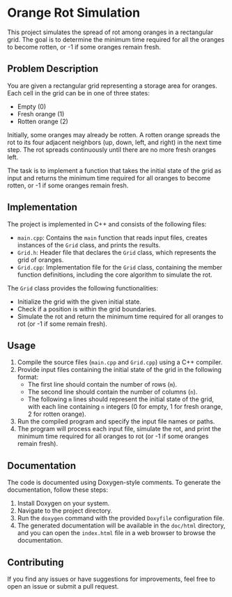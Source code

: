 # Orange Rot Simulation

This project simulates the spread of rot among oranges in a rectangular grid. The goal is to determine the minimum time required for all the oranges to become rotten, or -1 if some oranges remain fresh.

## Problem Description

You are given a rectangular grid representing a storage area for oranges. Each cell in the grid can be in one of three states:

- Empty (0)
- Fresh orange (1)
- Rotten orange (2)

Initially, some oranges may already be rotten. A rotten orange spreads the rot to its four adjacent neighbors (up, down, left, and right) in the next time step. The rot spreads continuously until there are no more fresh oranges left.

The task is to implement a function that takes the initial state of the grid as input and returns the minimum time required for all oranges to become rotten, or -1 if some oranges remain fresh.

## Implementation

The project is implemented in C++ and consists of the following files:

- `main.cpp`: Contains the `main` function that reads input files, creates instances of the `Grid` class, and prints the results.
- `Grid.h`: Header file that declares the `Grid` class, which represents the grid of oranges.
- `Grid.cpp`: Implementation file for the `Grid` class, containing the member function definitions, including the core algorithm to simulate the rot.

The `Grid` class provides the following functionalities:

- Initialize the grid with the given initial state.
- Check if a position is within the grid boundaries.
- Simulate the rot and return the minimum time required for all oranges to rot (or -1 if some remain fresh).

## Usage

1. Compile the source files (`main.cpp` and `Grid.cpp`) using a C++ compiler.
2. Provide input files containing the initial state of the grid in the following format:
   - The first line should contain the number of rows (`m`).
   - The second line should contain the number of columns (`n`).
   - The following `m` lines should represent the initial state of the grid, with each line containing `n` integers (0 for empty, 1 for fresh orange, 2 for rotten orange).
3. Run the compiled program and specify the input file names or paths.
4. The program will process each input file, simulate the rot, and print the minimum time required for all oranges to rot (or -1 if some oranges remain fresh).

## Documentation

The code is documented using Doxygen-style comments. To generate the documentation, follow these steps:

1. Install Doxygen on your system.
2. Navigate to the project directory.
3. Run the `doxygen` command with the provided `Doxyfile` configuration file.
4. The generated documentation will be available in the `doc/html` directory, and you can open the `index.html` file in a web browser to browse the documentation.

## Contributing

If you find any issues or have suggestions for improvements, feel free to open an issue or submit a pull request.